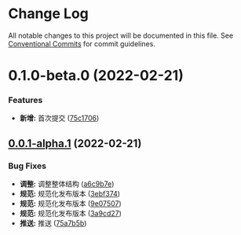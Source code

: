# Change Log

All notable changes to this project will be documented in this file.
See [Conventional Commits](https://conventionalcommits.org) for commit guidelines.

# 0.1.0-beta.0 (2022-02-21)


### Features

* **新增:** 首次提交 ([75c1706](https://github.com/wangg-912/wisewe-design/commit/75c170648d1b7a5f50476b07600a8ed83ffa7883))





## [0.0.1-alpha.1](https://github.com/wangg-912/wisewe-design/compare/v0.0.1-alpha.2...v0.0.1-alpha.1) (2022-02-21)


### Bug Fixes

* **调整:** 调整整体结构 ([a6c9b7e](https://github.com/wangg-912/wisewe-design/commit/a6c9b7e56d9c7964ee18f3a0f2dac88c903b8030))
* **规范:** 规范化发布版本 ([3ebf374](https://github.com/wangg-912/wisewe-design/commit/3ebf374598334932e6feccb0260f5750289d1b11))
* **规范:** 规范化发布版本 ([9e07507](https://github.com/wangg-912/wisewe-design/commit/9e07507b54f06e07629b96e2f2527ffe67976d08))
* **规范:** 规范化发布版本 ([3a9cd27](https://github.com/wangg-912/wisewe-design/commit/3a9cd27d9d0e642c0b805f11990b78bed171a105))
* **推送:** 推送 ([75a7b5b](https://github.com/wangg-912/wisewe-design/commit/75a7b5b5e46c7b625d7205c6aeeafcb907d2528e))
